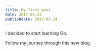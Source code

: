 ```yaml
---
title: My first post
date: 2017-03-23
publishdate: 2017-03-24
---
```


I decided to start learning Go.

Follow my journey through this new blog.